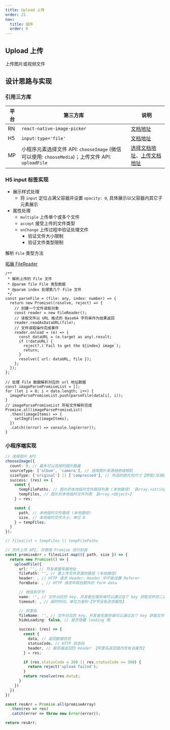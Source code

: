```yaml
---
title: Upload 上传
order: 21
nav:
  title: 组件
  order: 0
---
```


## Upload 上传

上传图片或视频文件

## 设计思路与实现

### 引用三方库

| 平台 | 第三方库                                                                                        | 说明                                                                                                                                                                                                         |
| ---- | ----------------------------------------------------------------------------------------------- | ------------------------------------------------------------------------------------------------------------------------------------------------------------------------------------------------------------ |
| RN   | `react-native-image-picker`                                                                     | [文档地址](https://www.npmjs.com/package/react-native-image-picker)                                                                                                                                          |
| H5   | `input`: `type='file'`                                                                          | [文档地址](https://developer.mozilla.org/zh-CN/docs/Web/HTML/Element/Input/file)                                                                                                                             |
| MP   | 小程序元素选择文件 API: `chooseImage` (微信可以使用: `chooseMedia`)；上传文件 API: `uploadFile` | [选择文档地址](https://developers.weixin.qq.com/miniprogram/dev/api/media/image/wx.chooseImage.html)、[上传文档地址](https://developers.weixin.qq.com/miniprogram/dev/api/network/upload/wx.uploadFile.html) |

### H5 input 标签实现

- 展示样式处理
  - 将 `input` 定位占满父容器并设置 `opacity: 0`, 具体展示以父容器内其它子元素展示
- 属性处理
  - `multiple` 上传单个或多个文件
  - `accept` 接受上传的文件类型
  - `onChange` 上传过程中验证处理文件
    - 验证文件大小限制
    - 验证文件类型限制

解析 `File` 类型方法

[拓展 FileReader](https://developer.mozilla.org/zh-CN/docs/Web/API/FileReader)

```tsx | pure
/**
 * 解析上传的 File 文件
 * @param file File 类型数据
 * @param index 处理第几个 File 文件
 */
const parseFile = (file: any, index: number) => {
  return new Promise((resolve, reject) => {
    // 创建一个文件读取对象
    const reader = new FileReader();
    // 读取文件以 URL 格式的 Base64 字符串作为结果返回
    reader.readAsDataURL(file);
    // 文件读取操作完成事件
    reader.onload = (e) => {
      const dataURL = (e.target as any).result;
      if (!dataURL) {
        reject?.(`Fail to get the ${index} image`);
        return;
      }
      resolve({ url: dataURL, file });
    };
  });
};

// 处理 File 数据解析对应的 url 地址数据
const imageParsePromiseList = [];
for (let i = 0; i < data.length; i++) {
  imageParsePromiseList.push(parseFile(data[i], i));
}
// imageParsePromiseList 所有文件解析完成
Promise.all(imageParsePromiseList)
  .then((imageItems) => {
    setImgFiles(imageItems);
  })
  .catch((error) => console.log(error));
}
```

### 小程序端实现

```ts
// 选择图片 API
chooseImage({
  count: 9, // 最多可以选择的图片数量
  sourceType: ['album', 'camera'], // 选择图片来源相册或相机
  sizeType: ['original'] || ['compressed'], // 所选的图片的尺寸【原图/压缩图】【字节小程序 API 没有该属性】
  success: (res) => {
    const {
      tempFilePaths, // 图片的本地临时文件路径列表 (本地路径) 【Array.<string>】
      tempFiles, // 图片的本地临时文件列表 【Array.<Object>】
    } = res;

    const {
      path, // 本地临时文件路径 (本地路径)
      size, // 本地临时文件大小，单位 B
    } = tempFiles;
  }
});

// filesList = tempFiles || tempFilePaths

// 文件上传 API, 并使用 Promise 进行封装
const promiseArr = filesList.map(({ path, size }) => {
  return new Promise(() => {
    uploadFile({
      url: '', // 开发者服务器地址
      filePath: '', // 要上传文件资源的路径 (本地路径)
      header: , // HTTP 请求 Header，Header 中不能设置 Referer
      formData: , // HTTP 请求中其他额外的 form data

      // 微信和字节
      name: '', // 文件对应的 key，开发者在服务端可以通过这个 key 获取文件的二进制内容
      timeout: , // 超时时间，单位为毫秒【字节没有选项属性】

      // 阿里系
      fileName: '', // 文件对应的 key，开发者在服务端可以通过这个 key 获取文件的二进制内容
      hideLoading: false, // 是否隐藏 loading 图

      success: (res) => {
        const {
          data, // 返回数据信息
          statusCode, // HTTP 状态码
          header, // 服务器返回的 Header 【阿里系返回值内含有该属性】
        } = res;

        if (res.statusCode < 200 || res.statusCode >= 300) {
          return reject('upload failed');
        }
        return resolve(res.data);
      }
    })
  })
})

const resArr = Promise.all(promiseArray)
  .then(res => res)
  .catch(error => throw new Error(error));

return resArr;
```
